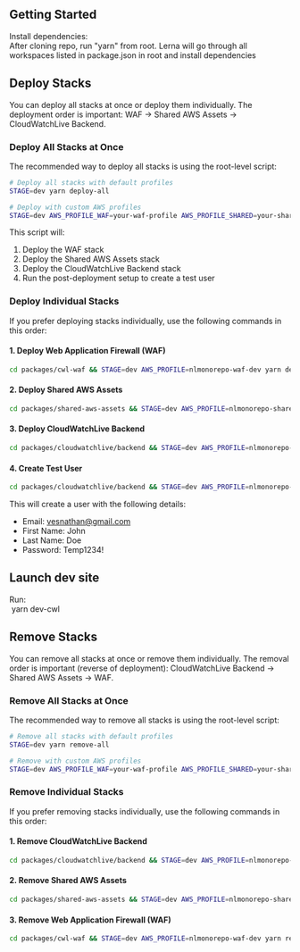 ## Getting Started

Install dependencies:  
After cloning repo, run "yarn" from root. Lerna will go through all workspaces listed in package.json in root and install dependencies  

## Deploy Stacks

You can deploy all stacks at once or deploy them individually. The deployment order is important: WAF → Shared AWS Assets → CloudWatchLive Backend.


### Deploy All Stacks at Once

The recommended way to deploy all stacks is using the root-level script:

```bash
# Deploy all stacks with default profiles
STAGE=dev yarn deploy-all

# Deploy with custom AWS profiles
STAGE=dev AWS_PROFILE_WAF=your-waf-profile AWS_PROFILE_SHARED=your-shared-profile AWS_PROFILE_CWL=your-cwl-profile yarn deploy-all
```

This script will:
1. Deploy the WAF stack
2. Deploy the Shared AWS Assets stack
3. Deploy the CloudWatchLive Backend stack
4. Run the post-deployment setup to create a test user

### Deploy Individual Stacks

If you prefer deploying stacks individually, use the following commands in this order:

#### 1. Deploy Web Application Firewall (WAF)
```bash
cd packages/cwl-waf && STAGE=dev AWS_PROFILE=nlmonorepo-waf-dev yarn deploy-waf
```

#### 2. Deploy Shared AWS Assets
```bash
cd packages/shared-aws-assets && STAGE=dev AWS_PROFILE=nlmonorepo-shared-dev yarn deploy-shared
```

#### 3. Deploy CloudWatchLive Backend
```bash
cd packages/cloudwatchlive/backend && STAGE=dev AWS_PROFILE=nlmonorepo-cwl-dev yarn deploy
```

#### 4. Create Test User
```bash
cd packages/cloudwatchlive/backend && STAGE=dev AWS_PROFILE=nlmonorepo-cwl-dev yarn post-deploy
```

This will create a user with the following details:
- Email: vesnathan@gmail.com
- First Name: John
- Last Name: Doe
- Password: Temp1234!  

   
## Launch dev site  
Run:  
&nbsp;yarn dev-cwl  
  
## Remove Stacks

You can remove all stacks at once or remove them individually. The removal order is important (reverse of deployment): CloudWatchLive Backend → Shared AWS Assets → WAF.

### Remove All Stacks at Once

The recommended way to remove all stacks is using the root-level script:

```bash
# Remove all stacks with default profiles
STAGE=dev yarn remove-all

# Remove with custom AWS profiles
STAGE=dev AWS_PROFILE_WAF=your-waf-profile AWS_PROFILE_SHARED=your-shared-profile AWS_PROFILE_CWL=your-cwl-profile yarn remove-all
```

### Remove Individual Stacks

If you prefer removing stacks individually, use the following commands in this order:

#### 1. Remove CloudWatchLive Backend
```bash
cd packages/cloudwatchlive/backend && STAGE=dev AWS_PROFILE=nlmonorepo-cwl-dev yarn remove-cwl
```

#### 2. Remove Shared AWS Assets
```bash
cd packages/shared-aws-assets && STAGE=dev AWS_PROFILE=nlmonorepo-shared-dev yarn remove-shared
```

#### 3. Remove Web Application Firewall (WAF)
```bash
cd packages/cwl-waf && STAGE=dev AWS_PROFILE=nlmonorepo-waf-dev yarn remove-waf
```  
    

